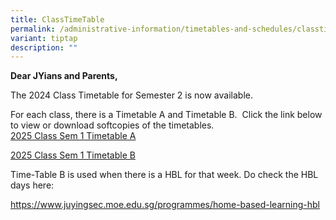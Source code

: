 ```yaml
---
title: ClassTimeTable
permalink: /administrative-information/timetables-and-schedules/classtime-table/
variant: tiptap
description: ""
---
```

<p><strong>Dear JYians and Parents,</strong>
</p>
<p>The&nbsp;2024&nbsp;Class Timetable for&nbsp;Semester 2&nbsp;is now available.</p>
<p>For each class, there is a Timetable A and Timetable B. &nbsp;Click the
link below to view or download softcopies of the timetables.
<br><a href="https://drive.google.com/file/d/1KHgyrAsqt_TARXLce6ljCdF0Gdg18Fab/view?usp=sharing" rel="noopener nofollow" target="_blank">2025 Class Sem 1 Timetable A</a>
</p>
<p><a href="https://drive.google.com/file/d/1vFRWtp-9o29M1fpXCw-CW-Z8xppNWGBA/view?usp=sharing" rel="noopener nofollow" target="_blank">2025 Class Sem 1 Timetable B</a>
</p>
<p>Time-Table B is used when there is a HBL for that week. Do check the HBL
days here:</p>
<p><a href="https://www.juyingsec.moe.edu.sg/programmes/home-based-learning-hbl/" rel="noopener noreferrer nofollow" target="_blank">https://www.juyingsec.moe.edu.sg/programmes/home-based-learning-hbl</a>
</p>